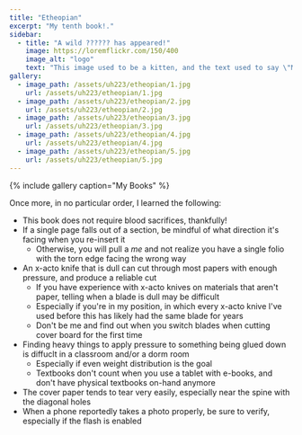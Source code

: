 ```yaml
---
title: "Etheopian"
excerpt: "My tenth book!."
sidebar:
  - title: "A wild ?????? has appeared!"
    image: https://loremflickr.com/150/400
    image_alt: "logo"
    text: "This image used to be a kitten, and the text used to say \"Meow\", but then the kitten-generator broke. The image still might be a kitten, but it's no longer a guarantee."
gallery:
  - image_path: /assets/uh223/etheopian/1.jpg
    url: /assets/uh223/etheopian/1.jpg
  - image_path: /assets/uh223/etheopian/2.jpg
    url: /assets/uh223/etheopian/2.jpg
  - image_path: /assets/uh223/etheopian/3.jpg
    url: /assets/uh223/etheopian/3.jpg
  - image_path: /assets/uh223/etheopian/4.jpg
    url: /assets/uh223/etheopian/4.jpg
  - image_path: /assets/uh223/etheopian/5.jpg
    url: /assets/uh223/etheopian/5.jpg
---
```


{% include gallery caption="My Books" %}

Once more, in no particular order, I learned the following:

- This book does not require blood sacrifices, thankfully!
- If a single page falls out of a section, be mindful of what direction it's facing when you re-insert it
  - Otherwise, you will pull a _me_ and not realize you have a single folio with the torn edge facing the wrong way
- An x-acto knife that is dull can cut through most papers with enough pressure, and produce a reliable cut
  - If you have experience with x-acto knives on materials that aren't paper, telling when a blade is dull may be difficult
  - Especially if you're in my position, in which every x-acto knive I've used before this has likely had the same blade for years
  - Don't be me and find out when you switch blades when cutting cover board for the first time
- Finding heavy things to apply pressure to something being glued down is diffuclt in a classroom and/or a dorm room
  - Especially if even weight distribution is the goal
  - Textbooks don't count when you use a tablet with e-books, and don't have physical textbooks on-hand anymore
- The cover paper tends to tear very easily, especially near the spine with the diagonal holes
- When a phone reportedly takes a photo properly, be sure to verify, especially if the flash is enabled
